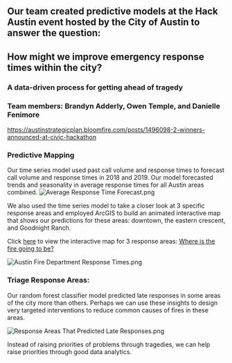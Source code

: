 ## Our team created predictive models at the Hack Austin event hosted by the City of Austin to answer the question: 
## How might we improve emergency response times within the city?

### A data-driven process for getting ahead of tragedy
### Team members:  Brandyn Adderly, Owen Temple, and Danielle Fenimore

https://austinstrategicplan.bloomfire.com/posts/1496098-2-winners-announced-at-civic-hackathon


### Predictive Mapping
Our time series model used past call volume and response times to forecast call volume and response times in 2018 and 2019. Our model forecasted trends and seasonality in average response times for all Austin areas combined.
![Average Response Time Forecast.png](https://media.data.world/MT7nqc9Seu9gk8nO8OdA_Average%20Response%20Time%20Forecast.png)

We also used the time series model to take a closer look at 3 specific response areas and employed ArcGIS to build an animated interactive map that shows our predictions for these areas: downtown, the eastern crescent, and Goodnight Ranch.

Click [here]((https://www.arcgis.com/home/webmap/viewer.html?webmap=d60ad3e973a545ef8f2d895b8b34d8e4&extent=-97.794,30.1425,-97.6786,30.176)) to view the interactive map for 3 response areas:
[Where is the fire going to be?](https://www.arcgis.com/home/webmap/viewer.html?webmap=d60ad3e973a545ef8f2d895b8b34d8e4&extent=-97.794,30.1425,-97.6786,30.176)

![Austin Fire Department Response Times.png](https://media.data.world/6ljiSKrTSOi3WPnwubUk_Austin%20Fire%20Department%20Response%20Times.png)


### Triage Response Areas:
Our random forest classifier model predicted late responses in some areas of the city  more than others. Perhaps we can use these insights to design very targeted interventions to reduce common causes of fires in these areas.

![Response Areas That Predicted Late Responses.png](https://media.data.world/aB4qNFIaTUGcF4164GIR_Response%20Areas%20That%20Predicted%20Late%20Responses.png)

Instead of raising priorities of problems through tragedies, we can help raise priorities through good data analytics. 
